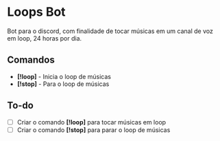 # Loops Bot

Bot para o discord, com finalidade de tocar músicas em um canal de voz em loop, 24 horas por dia.

## Comandos

- **[!loop]** - Inicia o loop de músicas
- **[!stop]** - Para o loop de músicas

## To-do

- [ ] Criar o comando **[!loop]** para tocar músicas em loop
- [ ] Criar o comando **[!stop]** para parar o loop de músicas
